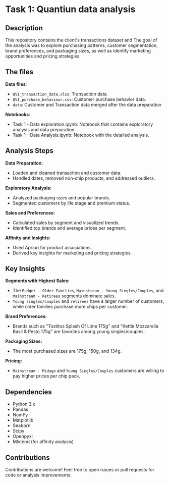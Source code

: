 # Task 1: Quantiun data analysis

## Description

This repository contains the client's transactions dataset and The goal of the analysis was to explore purchasing patterns, customer segmentation, brand preferences, and packaging sizes, as well as identify marketing opportunities and pricing strategies

## The files

**Data files**:
- `QVI_transaction_data.xlsx`: Transaction data.
- `QVI_purchase_behaviour.csv`: Customer purchase behavior data.
- `data`: Customer and Transaction data merged after the data preparation

**Notebooks**:
- Task 1 - Data exploration.ipynb: Notebook that contains exploratory analysis and data preparation
- Task 1 - Data Analysis.ipynb: Notebook with the detailed analysis.

## Analysis Steps
**Data Preparation:**
- Loaded and cleaned transaction and customer data.
- Handled dates, removed non-chip products, and addressed outliers.

**Exploratory Analysis:**
- Analyzed packaging sizes and popular brands.
- Segmented customers by life stage and premium status.

**Sales and Preferences:**
- Calculated sales by segment and visualized trends.
- Identified top brands and average prices per segment.

**Affinity and Insights:**
- Used Apriori for product associations.
- Derived key insights for marketing and pricing strategies.

## Key Insights
**Segments with Highest Sales:**
- The `Budget - Older Families`, `Mainstream - Young Singles/Couples`, and `Mainstream - Retirees` segments dominate sales.
- `Young singles/couples` and `retirees` have a larger number of customers, while older families purchase more chips per customer.

**Brand Preferences:**
- Brands such as "Tostitos Splash Of Lime 175g" and "Kettle Mozzarella Basil & Pesto 175g" are favorites among young singles/couples.

**Packaging Sizes:**
- The most purchased sizes are 175g, 150g, and 134g.

**Pricing:**
- `Mainstream - Midage` and `Young Singles/Couples` customers are willing to pay higher prices per chip pack.

## Dependencies
- Python 3.x
- Pandas
- NumPy
- Matplotlib
- Seaborn
- Scipy
- Openpyxl
- Mlxtend (for affinity analysis)

## Contributions
Contributions are welcome! Feel free to open issues or pull requests for code or analysis improvements.

